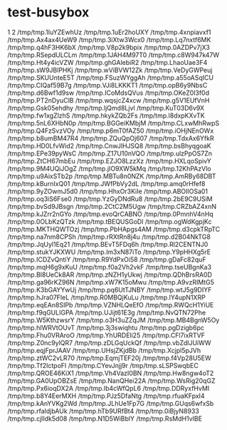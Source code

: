 # test-busybox

1
2
/tmp/tmp.1IuYZEwhUz
/tmp/tmp.1uEr2hoUXY
/tmp/tmp.4xnpiavxf1
/tmp/tmp.Ax4ax4UeW9
/tmp/tmp.3iXtw3Wcx0
/tmp/tmp.Lq7nxtf6MK
/tmp/tmp.q4hF3HK6bX
/tmp/tmp.V8p2k9bpix
/tmp/tmp.0AZDPv7jX3
/tmp/tmp.RSepdULCLm
/tmp/tmp.1JAH4M97T0
/tmp/tmp.c8W947k47W
/tmp/tmp.Ht4y4icVZW
/tmp/tmp.ghGAlebiR2
/tmp/tmp.LhaoUae3F4
/tmp/tmp.sW9JBlPHKj
/tmp/tmp.wViBVW12Zk
/tmp/tmp.VeDyGWPeuj
/tmp/tmp.SKUUnteE5T
/tmp/tmp.FSuzWYggAh
/tmp/tmp.a55oASqICU
/tmp/tmp.CIQaf59B7g
/tmp/tmp.VJi8LKKKT1
/tmp/tmp.opB6y9NbsC
/tmp/tmp.d6Bwf1d9sw
/tmp/tmp.ICoMdsQVus
/tmp/tmp.OKeZ0l3f0d
/tmp/tmp.PT2nDyuClB
/tmp/tmp.wqsjcZ4xcw
/tmp/tmp.g5V1EUfVnH
/tmp/tmp.Gsk05ehdhy
/tmp/tmp.ljQmd8Ljvl
/tmp/tmp.KuT03D6v9X
/tmp/tmp.fw1xgZlzhS
/tmp/tmp.hkykZQb2Fs
/tmp/tmp.l8dxpKXvTK
/tmp/tmp.5nL6XHbN0p
/tmp/tmp.BGGeiKMbjM
/tmp/tmp.CLxwMhRwpS
/tmp/tmp.Q4FzSvzVOy
/tmp/tmp.p6mT0fAZ50
/tmp/tmp.iOHjNEnOWx
/tmp/tmp.b8umBM47R4
/tmp/tmp.ZQuQpOj607
/tmp/tmp.TdxAx6YfkR
/tmp/tmp.HD0LfvWid2
/tmp/tmp.CnwJlHJSQ8
/tmp/tmp.bsBhyqgoaK
/tmp/tmp.EPe39pyWsC
/tmp/tmp.Z17U10nVQO
/tmp/tmp.ulzPpOS7Zn
/tmp/tmp.ZtCH67mbEu
/tmp/tmp.EZJO8LzzXz
/tmp/tmp.HXLqoSpivY
/tmp/tmp.9M4UQiJOgZ
/tmp/tmp.jIO9XW5kMq
/tmp/tmp.12KhPAzVlo
/tmp/tmp.u9AixSTb2p
/tmp/tmp.MBTu8n0NZK
/tmp/tmp.AmRBy68DBT
/tmp/tmp.kBurnIxQ01
/tmp/tmp.JWfPbVy2dL
/tmp/tmp.amq0rHfef8
/tmp/tmp.9yZOwmJ5d0
/tmp/tmp.HhxOr3KiIe
/tmp/tmp.ABOIlOSa01
/tmp/tmp.oq3iS6Fse0
/tmp/tmp.YzGyDNdRu8
/tmp/tmp.2bE9C9USiM
/tmp/tmp.bvSd9JBsgn
/tmp/tmp.2CtC2M5Ugw
/tmp/tmp.CRZbAZ4xnN
/tmp/tmp.kJZrr2nGYo
/tmp/tmp.evoQrCABNO
/tmp/tmp.0PmnhV4nHq
/tmp/tmp.0OLbKzQTzk
/tmp/tmp.tBEQUSGoDl
/tmp/tmp.ogWdKgpjKc
/tmp/tmp.MKTHQWTOzj
/tmp/tmp.PbHApgs4AM
/tmp/tmp.d3cpkTRpTC
/tmp/tmp.na7nm8CPSh
/tmp/tmp.rRXtRn8j4u
/tmp/tmp.d2B04NkTG8
/tmp/tmp.JqUyl1Eq21
/tmp/tmp.BEvT5FDq6h
/tmp/tmp.Rl2CENTNJ0
/tmp/tmp.stukYJKXWU
/tmp/tmp.lm3xN87iTo
/tmp/tmp.Y9pHHXg5rE
/tmp/tmp.ICDZvQntiY
/tmp/tmp.R9YdPxOi58
/tmp/tmp.gDaFc82quF
/tmp/tmp.mqH6g9xKuU
/tmp/tmp.f0a2Vh2vkF
/tmp/tmp.tseUBgnKa3
/tmp/tmp.Bl8UeCk8AR
/tmp/tmp.zNZH1yUkwj
/tmp/tmp.QDhBrsRA0D
/tmp/tmp.ga96rKZ96N
/tmp/tmp.xW7K15oMwu
/tmp/tmp.A9vzRIMtG5
/tmp/tmp.K3bGAYYwUj
/tmp/tmp.pq6UtTJNBY
/tmp/tmp.wtJ5g9DIYF
/tmp/tmp.hJra07FleL
/tmp/tmp.R0MBQjKuLu
/tmp/tmp.lY4upN1XRP
/tmp/tmp.eqEAn8SIPb
/tmp/tmp.VZNHLQeEfO
/tmp/tmp.RWQcH1YiUE
/tmp/tmp.f9qGULIGPA
/tmp/tmp.UJijt61E3g
/tmp/tmp.NvQTN72Phe
/tmp/tmp.W5KthzwsrY
/tmp/tmp.o3H3uZZqJM
/tmp/tmp.MB4BgnW5Oy
/tmp/tmp.hIWRVtOUvT
/tmp/tmp.3j3swiqhtu
/tmp/tmp.pgDzigb6pc
/tmp/tmp.Fhu0VRAroO
/tmp/tmp.YhURDEli25
/tmp/tmp.CFl7ixRTVF
/tmp/tmp.Z0nc9ylQR7
/tmp/tmp.zDLGqUckQf
/tmp/tmp.vbZdlJUiWW
/tmp/tmp.eqjFprJAAV
/tmp/tmp.UHsjZKjdBb
/tmp/tmp.Xcjpl5pJVh
/tmp/tmp.ztWC2vLR70
/tmp/tmp.EqmjTEF20j
/tmp/tmp.f4Vp28U5EW
/tmp/tmp.Tf2IctpoFl
/tmp/tmp.CYevJnjj9r
/tmp/tmp.sLSPSwqbEC
/tmp/tmp.QROE46KiX1
/tmp/tmp.Vh4VazI0BN
/tmp/tmp.Hw8ngw4oT2
/tmp/tmp.GA0UpOBZsE
/tmp/tmp.NanQHei22A
/tmp/tmp.WsRig20qGZ
/tmp/tmp.Px6ioqDX2A
/tmp/tmp.lb4cWfQpL6
/tmp/tmp.DDRyxfHvMI
/tmp/tmp.b8Y4EerMXH
/tmp/tmp.PJz5DfaNtg
/tmp/tmp.rfuaKFpxI4
/tmp/tmp.kAnYVKg2Wd
/tmp/tmp.JLhUe1Fp7G
/tmp/tmp.GUqs6wfxSb
/tmp/tmp.rfaIdjbAUk
/tmp/tmp.hTb9URfBt4
/tmp/tmp.0iBjyN8933
/tmp/tmp.cjlIdk5d08
/tmp/tmp.N1D5WiBblY
/tmp/tmp.RsMdH1vIBE
